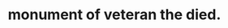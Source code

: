 ---
pid: pt313
title: monument of veteran the died.
location_transcription: city hall
coordinates: "[-75.164495754277, 39.952516892666]"
zipcode: '19133'
gen_neighborhood: North Philadelphia
neighborhood: Fairhill,North Philadelphia
outside_phl: 
age: '11'
age_range: 6-13
instagram: 
image_file_name: pt_313.jpg
proposal_transcription: I want my monument to be a mural to remeber the people that
  died in war.
topic: Violence
topic_summary: '0'
type: Other No Form
keywords_other: veteran, war
credit: Samiya Cruz
image_labels: 
twitter: 
facebook: 
permalink: "/monuments/pt313/"
layout: item-page
---